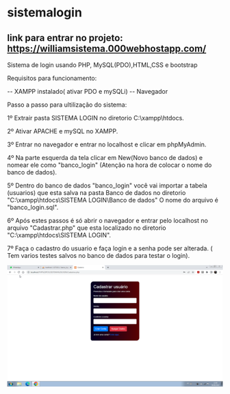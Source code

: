 # sistemalogin
## link para entrar no projeto: https://williamsistema.000webhostapp.com/

Sistema de login usando PHP, MySQL(PDO),HTML,CSS e bootstrap

Requisitos para funcionamento: 

-- XAMPP instalado( ativar PDO e mySQLi)
-- Navegador

Passo a passo para ultilização do sistema:

1º Extrair pasta SISTEMA LOGIN no diretorio C:\xampp\htdocs.

2º Ativar APACHE e mySQL no XAMPP.

3º Entrar no navegador e entrar no localhost e clicar em phpMyAdmin.

4º Na parte esquerda da tela clicar em New(Novo banco de dados) e nomear ele como "banco_login" (Atenção na hora de colocar o nome do banco de dados).

5º Dentro do banco de dados "banco_login" você vai importar a tabela (usuarios) que esta salva na pasta Banco de dados no diretorio "C:\xampp\htdocs\SISTEMA LOGIN\Banco de dados" O nome do arquivo é "banco_login.sql".

6º Após estes passos é só abrir o navegador e entrar pelo localhost no arquivo "Cadastrar.php" que esta localizado no diretorio "C:\xampp\htdocs\SISTEMA LOGIN".

7º Faça o cadastro do usuario e faça login e a senha pode ser alterada. ( Tem varios testes salvos no banco de dados para testar o login).


![Sistema Login](https://github.com/WilliamLima300/sistemalogin/blob/main/SISTEMA%20LOGIN/Preview.png)
